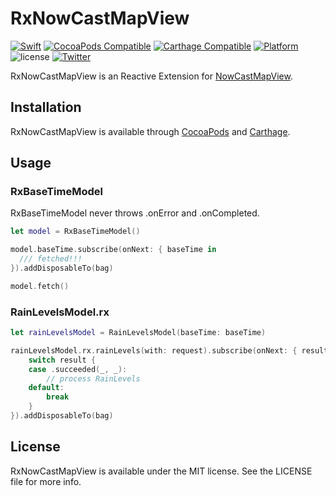 # RxNowCastMapView

[![Swift](https://img.shields.io/badge/Swift-3.0%2B-orange.svg)](https://swift.org)
[![CocoaPods Compatible](https://img.shields.io/cocoapods/v/RxNowCastMapView.svg)](https://img.shields.io/cocoapods/v/RxNowCastMapView.svg)
[![Carthage Compatible](https://img.shields.io/badge/Carthage-compatible-4BC51D.svg?style=flat)](https://github.com/Carthage/Carthage)
[![Platform](https://img.shields.io/cocoapods/p/NowCastMapView.svg?style=flat)](http://cocoapods.org/pods/RxNowCastMapView)
![license](https://cocoapod-badges.herokuapp.com/l/URWeatherView/badge.png)
[![Twitter](https://img.shields.io/badge/twitter-@notohiro-blue.svg?style=flat)](http://twitter.com/notohiro)

RxNowCastMapView is an Reactive Extension for [NowCastMapView](https://github.com/notohiro/NowCastMapView).

## Installation

RxNowCastMapView is available through [CocoaPods](http://cocoapods.org) and [Carthage](https://github.com/Carthage/Carthage).

## Usage

### RxBaseTimeModel

RxBaseTimeModel never throws .onError and .onCompleted.

```Swift
let model = RxBaseTimeModel()

model.baseTime.subscribe(onNext: { baseTime in
  /// fetched!!!
}).addDisposableTo(bag)

model.fetch()
```

### RainLevelsModel.rx

```Swift
let rainLevelsModel = RainLevelsModel(baseTime: baseTime)

rainLevelsModel.rx.rainLevels(with: request).subscribe(onNext: { result in
	switch result {
	case .succeeded(_, _):
		// process RainLevels
	default:
		break
	}
}).addDisposableTo(bag)
```

## License

RxNowCastMapView is available under the MIT license. See the LICENSE file for more info.
